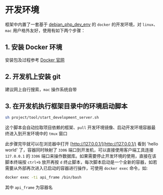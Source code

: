 # 开发环境
框架中内置了一套基于 [debian_php_dev_env](https://github.com/smarty-kiki/debian_php_dev_env) 的 `docker` 的开发环境，对 `linux`、`mac` 用户格外友好，使用有如下两个步骤：

## 1. 安装 Docker 环境
安装包及过程参考 [Docker 官网](https://hub.docker.com/search/?type=edition&offering=community)

## 2. 开发机上安装 git
建议网上自行搜索，`mac` 操作系统自带

## 3. 在开发机执行框架目录中的环境启动脚本
```bash
sh project/tool/start_development_server.sh
```
这个脚本会自动拉取项目依赖的框架、`pull` 开发环境镜像、启动开发环境容器最终进入到开发环境中的 `tmux` 窗口

此步骤完毕就可以在浏览器中打开 [http://127.0.0.1/](http://127.0.0.1/) 看到 'hello world' 了，容器同时映射了 `3306` 端口到开发机，可以直接使用客户端工具连接 `127.0.0.1` 的 `3306` 端口来操作数据库。如果需要停止开发环境的使用，直接在该脚本终端按 `ctrl+b` 放开再按 `d` 终止脚本，每次脚本启动是一个全新的容器，如若需要从外部再次进入已启动的容器进行操作，可使用 `docker exec` 命令，如:
```bash
docker exec -ti api_frame /bin/bash
```
其中 `api_frame` 为容器名
